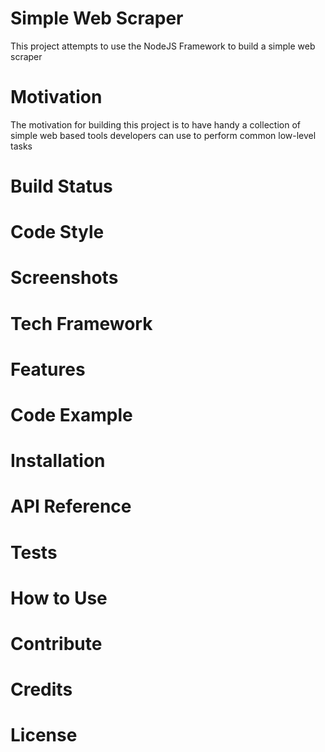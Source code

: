 # Simple Web Scraper

This project attempts to use the NodeJS Framework to build a simple web scraper

# Motivation

The motivation for building this project is to have handy a collection of simple web based tools developers can use to perform common low-level tasks

# Build Status

# Code Style

# Screenshots

# Tech Framework

# Features

# Code Example

# Installation

# API Reference

# Tests

# How to Use

# Contribute

# Credits

# License

